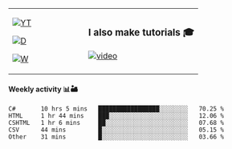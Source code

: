 <table>
  <td width="40%">

[![YT](https://img.shields.io/badge/YouTube-Peter-red?logo=youtube&style=for-the-badge)](https://spelos.net/youtube)

[![D](https://img.shields.io/badge/Discord-Spelos%238123-7289DA?logo=discord&style=for-the-badge)](https://spelos.net/discord)

[![W](https://img.shields.io/badge/website-sedlacek.tech-green?style=for-the-badge)](https://sedlacek.tech)

  </td>
  <td>
  
### I also make tutorials 🎓
[![video](https://i.imgur.com/ndfiH8w.png)](https://www.youtube.com/watch?v=alMS9LIjvD8)
  
  </td>
</table>

#### Weekly activity 📊🏜 

<!--START_SECTION:waka-->
```text
C#       10 hrs 5 mins   █████████████████░░░░░░░░   70.25 % 
HTML     1 hr 44 mins    ███░░░░░░░░░░░░░░░░░░░░░░   12.06 % 
CSHTML   1 hr 6 mins     ██░░░░░░░░░░░░░░░░░░░░░░░   07.68 % 
CSV      44 mins         █░░░░░░░░░░░░░░░░░░░░░░░░   05.15 % 
Other    31 mins         █░░░░░░░░░░░░░░░░░░░░░░░░   03.66 %
```
<!--END_SECTION:waka-->
